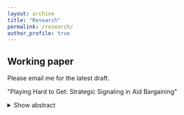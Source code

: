 ```yaml
---
layout: archive
title: "Research"
permalink: /research/
author_profile: true
---
```

## Working paper
Please email me for the latest draft. 

"Playing Hard to Get: Strategic Signaling in Aid Bargaining"
        <details>
         <summary>Show abstract</summary>
      
        Foreign aid is a political exchange between a donor and target. Existing literature focuses
        primarily on donors, but less is known about how targets advance their interests. I model the aid
        exchange using a costly signaling model in which targets send a (potentially misleading) signal
        of their policy preferences before the donor makes an aid offer. In equilibrium, when the cost of
        a misleading signal is sufficiently low, targets who are aligned with a donor on policy lie about
        their alignment at least some of the time, which yields them aid that they would not have received
        otherwise. After mapping the model into empirical implications, I show that nonresponse in the
        UN General Assembly – a low-cost signal of nonalignment – is correlated with higher future aid
        inflows. This argument highlights the role of aid-receiving states as strategic actors who can
        extract concessions from donors.
        
        </details>

## Works in Progress
"Endogenous Importance in Aid Bargaining"

"Recipient Agency and the IMF Executive Board"

"Strategic Foreign Aid: A Structural Approach" (with [Michael Gibilisco](https://michaelgibilisco.com/index.html), [Brenton Kenkel](https://bkenkel.com/), and [Miguel Rueda](http://miguelrueda.net/))

"Elite Capture of Chinese Aid" (with [Stefano Jud](https://stefanojud.com/))